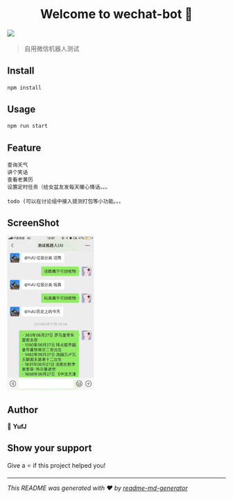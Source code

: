 <h1 align="center">Welcome to wechat-bot 👋</h1>
<p>
  <img src="https://img.shields.io/badge/version-0.0.1-blue.svg?cacheSeconds=2592000" />
</p>

> 自用微信机器人测试

## Install

```sh
npm install
```

## Usage

```sh
npm run start
```

## Feature

```
查询天气
讲个笑话
查看老黄历
设置定时任务（给女盆友发每天暖心情话。。。

todo (可以在讨论组中接入提测打包等小功能。。。
```

## ScreenShot

<img src="./screenshot/WechatIMG3.jpeg" width="200" />


## Author

👤 **YufJ**


## Show your support

Give a ⭐️ if this project helped you!

***
_This README was generated with ❤️ by [readme-md-generator](https://github.com/kefranabg/readme-md-generator)_
